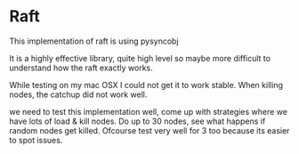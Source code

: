 # Raft

This implementation of raft is using pysyncobj

It is a highly effective library, quite high level so maybe more difficult to understand how the raft exactly works.

While testing on my mac OSX I could not get it to work stable.
When killing nodes, the catchup did not work well.

we need to test this implementation well, come up with strategies where we have lots of load & kill nodes.
Do up to 30 nodes, see what happens if random nodes get killed.
Ofcourse test very well for 3 too because its easier to spot issues.


